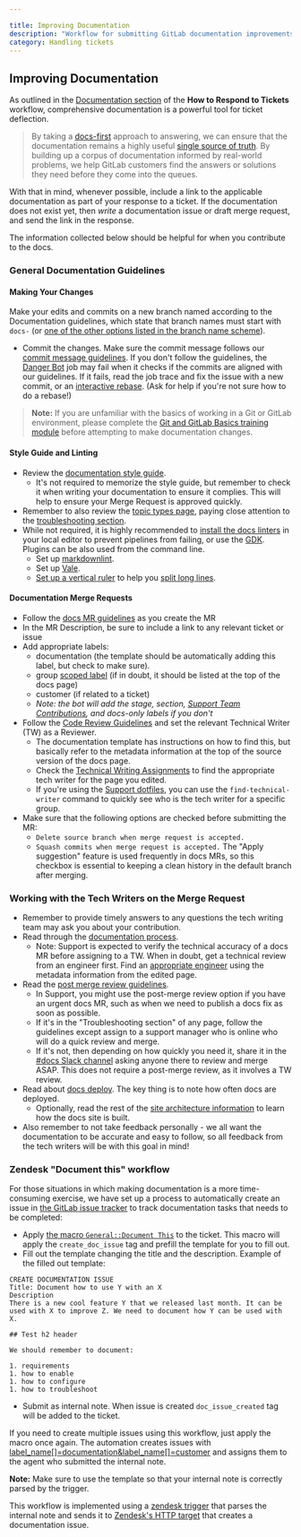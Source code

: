 ```yaml
---

title: Improving Documentation
description: "Workflow for submitting GitLab documentation improvements from the Support team"
category: Handling tickets
---
```


## Improving Documentation

As outlined in the [Documentation section](/handbook/support/workflows/how-to-respond-to-tickets.html#documentation) of the **How to Respond to Tickets** workflow, comprehensive documentation is a powerful tool for ticket deflection.

> By taking a [docs-first](https://docs.gitlab.com/ee/development/documentation/styleguide/#docs-first-methodology) approach to answering, we can ensure that the documentation remains a highly useful [single source of truth](https://docs.gitlab.com/ee/development/documentation/styleguide/#documentation-is-the-single-source-of-truth-ssot). By building up a corpus of documentation informed by real-world problems, we help GitLab customers find the answers or solutions they need before they come into the queues.

With that in mind, whenever possible, include a link to the applicable documentation as part of your response to a ticket. If the documentation does not exist yet, then *write* a documentation issue or draft merge request, and send the link  in the response.

The information collected below should be helpful for when you contribute to the docs.

### General Documentation Guidelines

#### Making Your Changes

Make your edits and commits on a new branch named according to the Documentation
guidelines, which state that branch names must start with `docs-` (or
[one of the other options listed in the branch name scheme](https://docs.gitlab.com/ee/development/documentation/#branch-naming)).

- Commit the changes. Make sure the commit message follows our [commit message guidelines](https://docs.gitlab.com/ee/development/contributing/merge_request_workflow.html#commit-messages-guidelines).
    If you don't follow the guidelines, the [Danger Bot](https://docs.gitlab.com/ee/development/dangerbot.html) job may fail when it checks if the commits are aligned with our guidelines. If it fails, read the job trace and fix the issue with a new commit, or an [interactive rebase](https://git-scm.com/book/en/v2/Git-Tools-Rewriting-History). (Ask for help if you're not sure how to do a rebase!)

> **Note:** If you are unfamiliar with the basics of working in a Git or GitLab
environment, please complete the
[Git and GitLab Basics training module](https://gitlab.com/gitlab-com/support/support-training/-/blob/main/.gitlab/issue_templates/Git%20and%20GitLab%20Basics.md) before attempting to make documentation changes.

#### Style Guide and Linting

- Review the [documentation style guide](https://docs.gitlab.com/ee/development/documentation/styleguide/).
  - It's not required to memorize the style guide, but remember to check it when writing your documentation to ensure it complies. This will help to ensure your Merge Request is approved quickly.
- Remember to also review the [topic types page](https://docs.gitlab.com/ee/development/documentation/topic_types/), paying close attention to the [troubleshooting section](https://docs.gitlab.com/ee/development/documentation/topic_types/troubleshooting.html).
- While not required, it is highly recommended to [install the docs linters](https://docs.gitlab.com/ee/development/documentation/testing.html#local-linters) in your local editor to prevent pipelines from failing, or use the [GDK](https://gitlab.com/gitlab-org/gitlab-development-kit). Plugins can be also used from the command line.
  - Set up [markdownlint](https://docs.gitlab.com/ee/development/documentation/testing.html#markdownlint).
  - Set up [Vale](https://docs.gitlab.com/ee/development/documentation/testing.html#vale).
  - [Set up a vertical ruler](https://stackoverflow.com/questions/29968499/vertical-rulers-in-visual-studio-code) to help you [split long lines](https://docs.gitlab.com/ee/development/documentation/styleguide/index.html#text).

#### Documentation Merge Requests

- Follow the [docs MR guidelines](https://docs.gitlab.com/ee/development/documentation/#merge-requests-for-gitlab-documentation) as you create the MR
- In the MR Description, be sure to include a link to any relevant ticket or issue
- Add appropriate labels:
  - documentation (the template should be automatically adding this label, but check to make sure).
  - group [scoped label](https://docs.gitlab.com/ee/user/project/labels.html#scoped-labels) (if in doubt, it should be listed at the top of the docs page)
  - customer (if related to a ticket)
  - *Note: the bot will add the stage, section, [Support Team Contributions](/handbook/support/#support-fixes), and docs-only labels if you don't*
- Follow the [Code Review Guidelines](https://docs.gitlab.com/ee/development/code_review.html) and set the relevant Technical Writer (TW) as a Reviewer.
  - The documentation template has instructions on how to find this, but basically refer to the metadata information at the top of the source version of the docs page.
  - Check the [Technical Writing Assignments](https://about.gitlab.com/handbook/product/ux/technical-writing/#assignments) to find the appropriate tech writer for the page you edited.
  - If you're using the [Support dotfiles](https://gitlab.com/gitlab-com/support/toolbox/dotfiles), you can use the `find-technical-writer` command to quickly see who is the tech writer for a specific group.
- Make sure that the following options are checked before submitting the MR:
  - `Delete source branch when merge request is accepted.`
  - `Squash commits when merge request is accepted.` The "Apply suggestion" feature is used frequently in docs MRs, so this checkbox is essential to keeping a clean history in the default branch after merging.

### Working with the Tech Writers on the Merge Request

- Remember to provide timely answers to any questions the tech writing team may ask you about your contribution.
- Read through the [documentation process](https://docs.gitlab.com/ee/development/documentation/workflow.html).
  - Note: Support is expected to verify the technical accuracy of a docs MR before assigning to a TW. When in doubt, get a technical review from an engineer first. Find an [appropriate engineer](https://about.gitlab.com/handbook/product/categories/) using the metadata information from the edited page.
- Read the [post merge review guidelines](https://docs.gitlab.com/ee/development/documentation/workflow.html#post-merge-reviews).
  - In Support, you might use the post-merge review option if you have an urgent docs MR, such as when we need to publish a docs fix as soon as possible.
  - If it's in the "Troubleshooting section" of any page, follow the guidelines except assign to a support manager who is online who will do a quick review and merge.
  - If it's not, then depending on how quickly you need it, share it in the [#docs Slack channel](https://gitlab.slack.com/archives/C16HYA2P5) asking anyone there to review and merge ASAP. This does not require a post-merge review, as it involves a TW review.
- Read about [docs deploy](https://docs.gitlab.com/ee/development/documentation/site_architecture/index.html#deploy-the-docs-site). The key thing is to note how often docs are deployed.
  - Optionally, read the rest of the [site architecture information](https://docs.gitlab.com/ee/development/documentation/site_architecture/index.html) to learn how the docs site is built.
- Also remember to not take feedback personally - we all want the documentation to be accurate and easy to follow, so all feedback from the tech writers will be with this goal in mind!

### Zendesk "Document this" workflow

For those situations in which making documentation is a more time-consuming exercise, we have set up a process to automatically create an issue in [the GitLab issue tracker](https://gitlab.com/gitlab-org/gitlab/-/issues) to track documentation tasks that needs to be completed:

- Apply [the macro `General::Document This`](https://gitlab.com/gitlab-com/support/support-ops/zendesk-global/macros/-/blob/master/macros/active/General/Document%20This.yaml) to the ticket. This macro will apply the `create_doc_issue` tag and prefill the template for you to fill out.
- Fill out the template changing the title and the description. Example of the filled out template:

```text
CREATE DOCUMENTATION ISSUE
Title: Document how to use Y with an X
Description
There is a new cool feature Y that we released last month. It can be used with X to improve Z. We need to document how Y can be used with X.

## Test h2 header

We should remember to document:

1. requirements
1. how to enable
1. how to configure
1. how to troubleshoot
```

- Submit as internal note. When issue is created `doc_issue_created` tag will be added to the ticket.

If you need to create multiple issues using this workflow, just apply the macro once again.
The automation creates issues with [label_name\[\]=documentation&label_name\[\]=customer](https://gitlab.com/gitlab-org/gitlab/-/issues?scope=all&state=opened&label_name[]=documentation&label_name[]=customer) and assigns them to the agent who submitted the internal note.

**Note:** Make sure to use the template so that your internal note is correctly parsed by the trigger.

This workflow is implemented using a [zendesk trigger](https://gitlab.com/gitlab-com/support/support-ops/zendesk-global/triggers/-/blob/master/triggers/active/Lifespan%20Stage/Create%20documentation%20issue.yaml) that parses the internal note and sends it to [Zendesk's HTTP target](https://support.zendesk.com/hc/en-us/articles/204890268) that creates a documentation issue.
